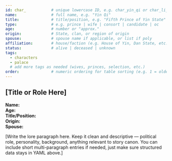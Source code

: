 ```yaml
---
id: char_           # unique lowercase ID, e.g. char_yin_qi or char_li_shenli
name:               # full name, e.g. "Yin Qi"
title:              # title/position, e.g. "Fifth Prince of Yin State"
type:               # e.g. prince | wife | consort | candidate | oc
age:                # number or "approx."
origin:             # State, clan, or region of origin
spouse:             # spouse name if applicable, or list if poly
affiliation:        # house/faction (e.g. House of Yin, Dan State, etc.)
status:             # alive | deceased | unknown
tags:
  - characters
  - palace
  # add more tags as needed (wives, princes, selection, etc.)
order:              # numeric ordering for table sorting (e.g. 1 = oldest prince, 20 = misc)
---
```


## [Title or Role Here]  
**Name:**   
**Age:**   
**Title/Position:**   
**Origin:**   
**Spouse:**   

[Write the lore paragraph here. Keep it clean and descriptive — political role, personality, background, anything relevant to story canon. You can include short multi-paragraph entries if needed, just make sure structured data stays in YAML above.]